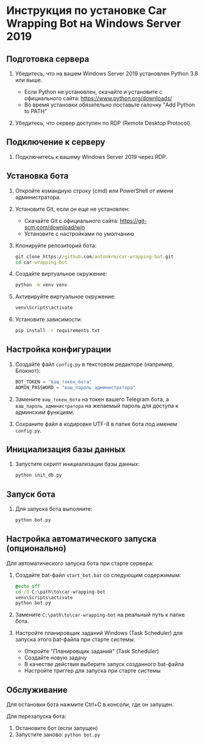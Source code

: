 # Инструкция по установке Car Wrapping Bot на Windows Server 2019

## Подготовка сервера

1. Убедитесь, что на вашем Windows Server 2019 установлен Python 3.8 или выше.
   - Если Python не установлен, скачайте и установите с официального сайта: https://www.python.org/downloads/
   - Во время установки обязательно поставьте галочку "Add Python to PATH"

2. Убедитесь, что сервер доступен по RDP (Remote Desktop Protocol).

## Подключение к серверу

1. Подключитесь к вашему Windows Server 2019 через RDP.

## Установка бота

1. Откройте командную строку (cmd) или PowerShell от имени администратора.

2. Установите Git, если он еще не установлен:
   - Скачайте Git с официального сайта: https://git-scm.com/download/win
   - Установите с настройками по умолчанию

3. Клонируйте репозиторий бота:
   ```cmd
   git clone https://github.com/antonkrm/car-wrapping-bot.git
   cd car-wrapping-bot
   ```

4. Создайте виртуальное окружение:
   ```cmd
   python -m venv venv
   ```

5. Активируйте виртуальное окружение:
   ```cmd
   venv\Scripts\activate
   ```

6. Установите зависимости:
   ```cmd
   pip install -r requirements.txt
   ```

## Настройка конфигурации

1. Создайте файл `config.py` в текстовом редакторе (например, Блокнот):
   ```python
   BOT_TOKEN = "ваш_токен_бота"
   ADMIN_PASSWORD = "ваш_пароль_администратора"
   ```

2. Замените `ваш_токен_бота` на токен вашего Telegram бота, а `ваш_пароль_администратора` на желаемый пароль для доступа к админским функциям.

3. Сохраните файл в кодировке UTF-8 в папке бота под именем `config.py`.

## Инициализация базы данных

1. Запустите скрипт инициализации базы данных:
   ```cmd
   python init_db.py
   ```

## Запуск бота

1. Для запуска бота выполните:
   ```cmd
   python bot.py
   ```

## Настройка автоматического запуска (опционально)

Для автоматического запуска бота при старте сервера:

1. Создайте bat-файл `start_bot.bat` со следующим содержимым:
   ```bat
   @echo off
   cd /d C:\path\to\car-wrapping-bot
   venv\Scripts\activate
   python bot.py
   ```

2. Замените `C:\path\to\car-wrapping-bot` на реальный путь к папке бота.

3. Настройте планировщик заданий Windows (Task Scheduler) для запуска этого bat-файла при старте системы:
   - Откройте "Планировщик заданий" (Task Scheduler)
   - Создайте новую задачу
   - В качестве действия выберите запуск созданного bat-файла
   - Настройте триггер для запуска при старте системы

## Обслуживание

Для остановки бота нажмите Ctrl+C в консоли, где он запущен.

Для перезапуска бота:
1. Остановите бот (если запущен)
2. Запустите заново: `python bot.py`

